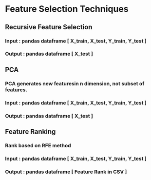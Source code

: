 # Feature Selection Techniques


## Recursive Feature Selection
### Input : pandas dataframe [ X_train, X_test, Y_train, Y_test ]
### Output : pandas dataframe [ X_test ]

## PCA
### PCA generates new featuresin n dimension, not subset of features.
### Input : pandas dataframe [ X_train, X_test, Y_train, Y_test ]
### Output : pandas dataframe [ X_test ]

## Feature Ranking
### Rank based on RFE method
### Input : pandas dataframe [ X_train, X_test, Y_train, Y_test ]
### Output : pandas dataframe [ Feature Rank in CSV ]

